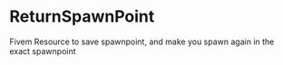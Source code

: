 # ReturnSpawnPoint
Fivem Resource to save spawnpoint, and make you spawn again in the exact spawnpoint
